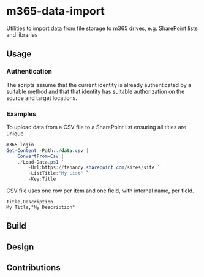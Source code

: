 # m365-data-import

Utilities to import data from file storage to m365 drives, e.g. SharePoint lists and libraries

## Usage

### Authentication

The scripts assume that the current identity is already authenticated by a suitable method and that that identity has suitable authorization on the source and target locations.

### Examples

To upload data from a CSV file to a SharePoint list ensuring all titles are unique

```ps1
m365 login
Get-Content -Path:./data.csv |
    ConvertFrom-Csv |
    ./Load-Data.ps1 `
        -Url:https://tenancy.sharepoint.com/sites/site `
        -ListTitle:"My List" `
        -Key:Title
```

CSV file uses one row per item and one field, with internal name, per field.

```csv
Title,Description
My Title,"My Description"
```

## Build

## Design

## Contributions
